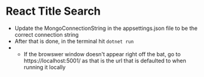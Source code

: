 # React Title Search

- Update the MongoConnectionString in the appsettings.json file to be the correct connection string
- After that is done, in the terminal hit `dotnet run`
- - If the browswer window doesn't appear right off the bat, go to https://localhost:5001/ as that is the url that is defaulted to when running it locally
